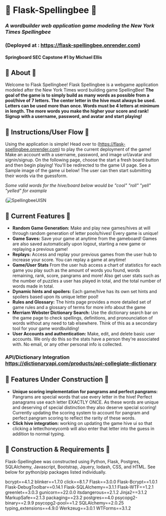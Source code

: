 # :honeybee: Flask-Spellingbee :honeybee:
### *A wordbuilder web application game modeling the New York Times Spellingbee*
### (Deployed at : https://flask-spellingbee.onrender.com)
#### Springboard SEC Capstone #1 by Michael Ellis

## :honeybee: About :honeybee:
Welcome to Flask Spellingbee! Flask Spellingbee is a webgame application modeled after the New York Times word building game SpellingBee! 
**The goal of the game is to simply build as many words as possible from a pool/hive of 7 letters. The center letter in the hive must always be used. Letters can be used more than once. Words must be 4 letters at minimum in length. The more words you make the higher your score and rank! Signup with a username, password, and avatar and start playing!**

## :honeybee: Instructions/User Flow :honeybee:

Using the application is simple! Head over to (https://flask-spellingbee.onrender.com) to play the current deployment of the game! Make an account with a username, password, and image url/avatar and signin/signup. On the following page, choose the start a fresh board button and then begin playing! You'll be redirected to the game UI page. See a Sample image of the game ui below! The user can then start submitting their words via the guessform. 

*Some valid words for the hive/board below would be "cool" "roll" "yell" "yelled" for example*

(![SpellingbeeUISN](https://github.com/MichaelAEllis86/SpellingBee/assets/118708666/97fc454e-9d6e-4311-8610-cf0ae0d01318)


## :honeybee: Current Features :honeybee:

- **Random Game Generation:** Make and play new games/hives at will through random generation of letter pools/hives! Every game is unique!
- **Game Saves:** Save your game at anytime from the gameboard! Games are also saved automatically upon logout, starting a new game or replaying a previous game!
- **Replays:** Access and replay your previous games from the user hub to increase your score. You can replay a game at anytime!
- **Game/User Stats** From the user hub access a chart of statistics for each game you play such as the amount of words you found, words remaining, rank, score, pangrams and more! Also get user stats such as the number of puzzles a user has played in total, and the total number of words made in total.
- **Dynamic hints and spoilers:** Each game/hive has its own set hints and spoilers based upon its unique letter pool!
- **Rules and Glossary:** The hints page provides a more detailed set of game rules and a glossary of terms for more info about the game
- **Merriam Webster Dictionary Search:** Use the dictionary search bar on the game page to check spellings, definitions, and pronounciation of words without any need to tab elsewhere. Think of this as a secondary tool for your game wordbuilding!
- **User Accounts and authentication:** Make, edit, and delete basic user accounts. We only do this so the stats have a person they're associated with. No email, or any other personal info is collected.

### API/Dictionary Integration https://dictionaryapi.com/products/api-collegiate-dictionary

## :honeybee: Features Under Construction :honeybee:
- **Unique scoring implementation for pangrams and perfect pangrams:** Pangrams are special words that use every letter in the hive! Perfect panagrams use each letter EXACTLY ONCE. As these words are unique and deserving of special distinction they also deserve special scoring! Currently updating the scoring system to account for pangram and perfect pangram scoring to reflect the rarity of these words.
- **Click hive integration:** working on updating the game hive ui so that clicking a letter/honeycomb will also enter that letter into the guess in addition to normal typing.

## :honeybee: Construction & Requirements :honeybee:

Flask-Spellingbee was constructed using Python, Flask, Postgres, SQLAlchemy, Javascript, Bootstrap, Jquery, lodash, CSS, and HTML. See below for python/pip packages listed individually.

bcrypt==4.1.2
blinker==1.7.0
click==8.1.7
Flask==3.0.0
Flask-Bcrypt==1.0.1
Flask-DebugToolbar==0.14.1
Flask-SQLAlchemy==3.1.1
Flask-WTF==1.2.1
greenlet==3.0.3
gunicorn==22.0.0
itsdangerous==2.1.2
Jinja2==3.1.2
MarkupSafe==2.1.3
packaging==23.2
postgres==4.0
psycopg2-binary==2.9.9
psycopg2-pool==1.2
SQLAlchemy==2.0.25
typing_extensions==4.9.0
Werkzeug==3.0.1
WTForms==3.1.2





